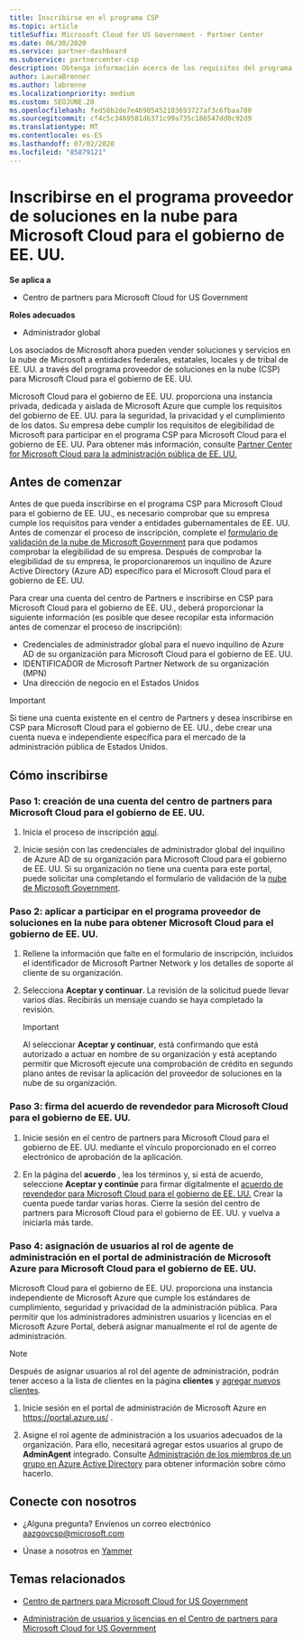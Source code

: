 ```yaml
---
title: Inscribirse en el programa CSP
ms.topic: article
titleSuffix: Microsoft Cloud for US Government - Partner Center
ms.date: 06/30/2020
ms.service: partner-dashboard
ms.subservice: partnercenter-csp
description: Obtenga información acerca de los requisitos del programa de CSP para los asociados que desean inscribirse en el programa proveedor de soluciones en la nube para Microsoft Cloud para el gobierno de EE. UU.
author: LauraBrenner
ms.author: labrenne
ms.localizationpriority: medium
ms.custom: SEOJUNE.20
ms.openlocfilehash: fed58b2de7e46905452103693727af3c6fbaa780
ms.sourcegitcommit: cf4c5c3469581d6371c99a735c186547dd0c92d9
ms.translationtype: MT
ms.contentlocale: es-ES
ms.lasthandoff: 07/02/2020
ms.locfileid: "85879121"
---
```

# <a name="enroll-in-the-cloud-solution-provider-program-for-microsoft-cloud-for-us-government"></a>Inscribirse en el programa proveedor de soluciones en la nube para Microsoft Cloud para el gobierno de EE. UU.

**Se aplica a**

- Centro de partners para Microsoft Cloud for US Government

**Roles adecuados**

- Administrador global

Los asociados de Microsoft ahora pueden vender soluciones y servicios en la nube de Microsoft a entidades federales, estatales, locales y de tribal de EE. UU. a través del programa proveedor de soluciones en la nube (CSP) para Microsoft Cloud para el gobierno de EE. UU. 

Microsoft Cloud para el gobierno de EE. UU. proporciona una instancia privada, dedicada y aislada de Microsoft Azure que cumple los requisitos del gobierno de EE. UU. para la seguridad, la privacidad y el cumplimiento de los datos. Su empresa debe cumplir los requisitos de elegibilidad de Microsoft para participar en el programa CSP para Microsoft Cloud para el gobierno de EE. UU. Para obtener más información, consulte [Partner Center for Microsoft Cloud para la administración pública de EE. UU.](partner-center-for-microsoft-us-govt-cloud.md)

## <a name="before-you-begin"></a>Antes de comenzar

Antes de que pueda inscribirse en el programa CSP para Microsoft Cloud para el gobierno de EE. UU., es necesario comprobar que su empresa cumple los requisitos para vender a entidades gubernamentales de EE. UU. Antes de comenzar el proceso de inscripción, complete el [formulario de validación de la nube de Microsoft Government](https://azuregov.microsoft.com/csp) para que podamos comprobar la elegibilidad de su empresa. Después de comprobar la elegibilidad de su empresa, le proporcionaremos un inquilino de Azure Active Directory (Azure AD) específico para el Microsoft Cloud para el gobierno de EE. UU.  

Para crear una cuenta del centro de Partners e inscribirse en CSP para Microsoft Cloud para el gobierno de EE. UU., deberá proporcionar la siguiente información (es posible que desee recopilar esta información antes de comenzar el proceso de inscripción):

-  Credenciales de administrador global para el nuevo inquilino de Azure AD de su organización para Microsoft Cloud para el gobierno de EE. UU.
-  IDENTIFICADOR de Microsoft Partner Network de su organización (MPN) 
-  Una dirección de negocio en el Estados Unidos

> [!IMPORTANT]  
> Si tiene una cuenta existente en el centro de Partners y desea inscribirse en CSP para Microsoft Cloud para el gobierno de EE. UU., debe crear una cuenta nueva e independiente específica para el mercado de la administración pública de Estados Unidos.

## <a name="how-to-enroll"></a>Cómo inscribirse 

### <a name="step-1---create-a-partner-center-account-for-microsoft-cloud-for-us-government"></a>Paso 1: creación de una cuenta del centro de partners para Microsoft Cloud para el gobierno de EE. UU.

1.  Inicia el proceso de inscripción [aquí](https://partnercenter.microsoft.com/register/resellerusgjoinnow). 

2.  Inicie sesión con las credenciales de administrador global del inquilino de Azure AD de su organización para Microsoft Cloud para el gobierno de EE. UU. Si su organización no tiene una cuenta para este portal, puede solicitar una completando el formulario de validación de la [nube de Microsoft Government](https://azuregov.microsoft.com/csp).


### <a name="step-2---apply-to-participate-in-the-cloud-solution-provider-program-for-microsoft-cloud-for-us-government"></a>Paso 2: aplicar a participar en el programa proveedor de soluciones en la nube para obtener Microsoft Cloud para el gobierno de EE. UU.

1.  Rellene la información que falte en el formulario de inscripción, incluidos el identificador de Microsoft Partner Network y los detalles de soporte al cliente de su organización. 

2.  Selecciona **Aceptar y continuar**. La revisión de la solicitud puede llevar varios días. Recibirás un mensaje cuando se haya completado la revisión.

    > [!IMPORTANT]  
    > Al seleccionar **Aceptar y continuar**, está confirmando que está autorizado a actuar en nombre de su organización y está aceptando permitir que Microsoft ejecute una comprobación de crédito en segundo plano antes de revisar la aplicación del proveedor de soluciones en la nube de su organización.


### <a name="step-3---sign-the-reseller-agreement-for-microsoft-cloud-for-us-government"></a>Paso 3: firma del acuerdo de revendedor para Microsoft Cloud para el gobierno de EE. UU.

1. Inicie sesión en el centro de partners para Microsoft Cloud para el gobierno de EE. UU. mediante el vínculo proporcionado en el correo electrónico de aprobación de la aplicación. 

2. En la página del **acuerdo** , lea los términos y, si está de acuerdo, seleccione **Aceptar y continúe** para firmar digitalmente el [acuerdo de revendedor para Microsoft Cloud para el gobierno de EE. UU.](https://go.microsoft.com/fwlink/p/?linkid=843364) Crear la cuenta puede tardar varias horas. Cierre la sesión del centro de partners para Microsoft Cloud para el gobierno de EE. UU. y vuelva a iniciarla más tarde.


### <a name="step-4---assign-users-to-the-admin-agent-role-in-the-microsoft-azure-admin-portal-for-microsoft-cloud-for-us-government"></a>Paso 4: asignación de usuarios al rol de agente de administración en el portal de administración de Microsoft Azure para Microsoft Cloud para el gobierno de EE. UU.

Microsoft Cloud para el gobierno de EE. UU. proporciona una instancia independiente de Microsoft Azure que cumple los estándares de cumplimiento, seguridad y privacidad de la administración pública. Para permitir que los administradores administren usuarios y licencias en el Microsoft Azure Portal, deberá asignar manualmente el rol de agente de administración.

> [!NOTE]  
> Después de asignar usuarios al rol del agente de administración, podrán tener acceso a la lista de clientes en la página **clientes** y [agregar nuevos clientes](add-a-new-customer.md).   

1.  Inicie sesión en el portal de administración de Microsoft Azure en https://portal.azure.us/ .

2.  Asigne el rol agente de administración a los usuarios adecuados de la organización. Para ello, necesitará agregar estos usuarios al grupo de **AdminAgent** integrado. Consulte [Administración de los miembros de un grupo en Azure Active Directory](https://docs.microsoft.com/azure/active-directory/active-directory-groups-members-azure-portal) para obtener información sobre cómo hacerlo.
 
## <a name="connect-with-us"></a>Conecte con nosotros

- ¿Alguna pregunta? Envíenos un correo electrónico aazgovcsp@microsoft.com

- Únase a nosotros en [Yammer](https://www.yammer.com/cloudpartnercommunity/#/threads/inGroup?type=in_group&feedId=11509777&view=all) 

## <a name="related-topics"></a>Temas relacionados

-  [Centro de partners para Microsoft Cloud for US Government](partner-center-for-microsoft-us-govt-cloud.md)

-  [Administración de usuarios y licencias en el Centro de partners para Microsoft Cloud for US Government](user-management-in-partner-center-for-microsoft-us-govt-cloud.md)


